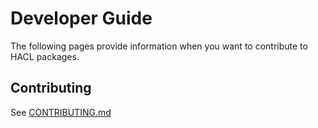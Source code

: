 # Developer Guide

The following pages provide information when you want to contribute to HACL
packages.

## Contributing

See [CONTRIBUTING.md]

[contributing.md]: https://github.com/cryspen/hacl-packages/blob/main/CONTRIBUTING.md
